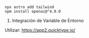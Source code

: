 ```
npx astro add tailwind
npm install openai@^4.0.0
```

1. Integración de Variable de Entorno

Utilizar: 
https://app2.quicktype.io/
